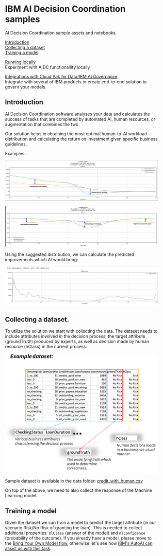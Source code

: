 # IBM AI Decision Coordination samples
AI Decision Coordination sample assets and notebooks.

[Introduction](#intro)<br>
[Collecting a dataset](#dataset)<br>
[Training a model](#model)<br>

[Running locally](docs/Local.md#local)<br>
Experiment with AIDC functionallity locally

[Integrations with Cloud Pak for Data/IBM AI Governance](docs/Integrations.md#integrations)<br>
Integrate with several of IBM products to create end-to-end solution to govern your models.

<a id="intro"></a>
## Introduction

AI Decision Coordination software analyses your data and calculates the success of tasks 
that are completed by automated AI, human resources, or augmentation that combines the two.

Our solution helps in obtaining the most optimal human-to-AI workload distribution and 
calculating the return on investment given specific business guidelines.

Examples:

![roi2](images/roi2.png)

![roi1](images/roi1.png)

Using the suggested distribution, we can calculate the predicted improvements which AI would bring:

![improvement](images/improvement.png)

<a id="dataset"></a>
## Collecting a dataset.

To utilize the solution we start with collecting the data. 
The dataset needs to include attributes involved in the decision process, 
the  target attribute (groundTruth) produced by experts, as well as decision made by human resource (hClass) in the current process.

![dataset](images/dataset.png)

Sample dataset is available in the data folder: [credit_with_human.csv](data/credit_with_human.csv)

On top of the above, we need to also collect the response of the Machine Learning model.

<a id="model"></a>
## Training a model

Given the dataset we can train a model to predict the target attribute (in our scenario Risk/No Risk of granting the loan).
This is needed to collect additional properties: `mlClass` (answer of the model) and `mlConfidence` (probability of the outcome).
If you already have a model, please move to the [Bring Your Own Model flow](docs/BYOM.md#byom), otherwise let's see how [IBM's AutoAI can assist us with this task](docs/AutoAI.md#autoai).